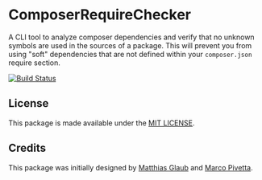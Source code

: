 # ComposerRequireChecker

A CLI tool to analyze composer dependencies and verify that no unknown symbols are used in the sources of a package.
This will prevent you from using "soft" dependencies that are not defined within your `composer.json` require section.

[![Build Status](https://travis-ci.org/maglnet/ComposerRequireChecker.svg?branch=master)](https://travis-ci.org/maglnet/ComposerRequireChecker)

## License

This package is made available under the [MIT LICENSE](LICENSE).

## Credits

This package was initially designed by [Matthias Glaub](https://github.com/maglnet)
and [Marco Pivetta](https://github.com/ocramius).
